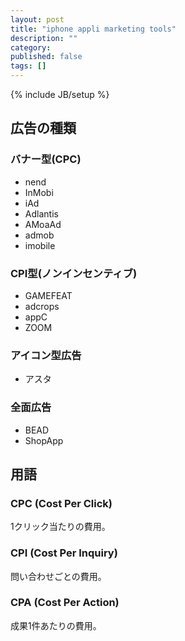```yaml
---
layout: post
title: "iphone appli marketing tools"
description: ""
category: 
published: false
tags: []
---
```

{% include JB/setup %}

## 広告の種類
### バナー型(CPC)
* nend
* InMobi
* iAd
* Adlantis
* AMoaAd
* admob
* imobile

### CPI型(ノンインセンティブ)

* GAMEFEAT
* adcrops
* appC
* ZOOM

### アイコン型広告

* アスタ

### 全面広告

* BEAD
* ShopApp





## 用語

### CPC (Cost Per Click)
1クリック当たりの費用。

### CPI (Cost Per Inquiry)
問い合わせごとの費用。

### CPA (Cost Per Action)
成果1件あたりの費用。
